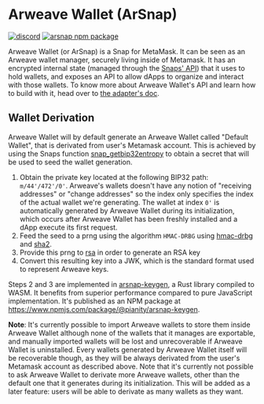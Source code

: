 # Arweave Wallet (ArSnap)

[![discord](https://img.shields.io/badge/dynamic/json?url=https%3A%2F%2Fdiscord.com%2Fapi%2Finvites%2FhkHgXEKa%3Fwith_counts%3Dtrue&query=%24.approximate_presence_count&logo=discord&logoColor=white&label=discord&color=green)](https://discord.gg/NW5RqQP338)
[![arsnap npm package](https://img.shields.io/npm/v/%40pianity%2Farsnap?logo=npm&label=%40pianity%2Farsnap)](https://www.npmjs.com/package/@pianity/arsnap)

Arweave Wallet (or ArSnap) is a Snap for MetaMask. It can be seen as an Arweave wallet manager,
securely living inside of Metamask. It has an encrypted internal state (managed through the [Snaps'
API](https://docs.metamask.io/guide/snaps-rpc-api.html#snap-managestate)) that it uses to hold
wallets, and exposes an API to allow dApps to organize and interact with those wallets. To know
more about Arweave Wallet's API and learn how to build with it, head over to [the adapter's
doc](/packages/adapter/README.md).

## Wallet Derivation

Arweave Wallet will by default generate an Arweave Wallet called "Default Wallet", that is derivated from
user's Metamask account. This is achieved by using the Snaps function
[snap_getbip32entropy](https://docs.metamask.io/snaps/reference/rpc-api/#snap_getbip32entropy) to
obtain a secret that will be used to seed the wallet generation.

1. Obtain the private key located at the following BIP32 path: `m/44'/472'/0'`. Arweave's wallets
   doesn't have any notion of "receiving addresses" or "change addresses" so the index only
specifies the index of the actual wallet we're generating. The wallet at index `0'` is
automatically generated by Arweave Wallet during its initialization, which occurs after Arweave
Wallet has been
freshly installed and a dApp execute its first request.
2. Feed the seed to a prng using the algorithm `HMAC-DRBG` using
   [hmac-drbg](https://crates.io/crates/hmac-drbg) and
[sha2](https://crates.io/crates/sha2).
3. Provide this prng to [rsa](https://crates.io/crates/rsa) in order to generate an RSA key
4. Convert this resulting key into a JWK, which is the standard format used to represent Arweave
   keys.

Steps 2 and 3 are implemented in [arsnap-keygen](https://github.com/pianity/arsnap-keygen), a Rust
library compiled to WASM. It benefits from superior performance compared to pure JavaScript
implementation. It's published as an NPM package at
<https://www.npmjs.com/package/@pianity/arsnap-keygen>.

**Note**: It's currently possible to import Arweave wallets to store them inside Arweave Wallet
although none of the wallets that it manages are exportable, and manually imported wallets will be
lost and unrecoverable if Arweave Wallet is uninstalled. Every wallets generated by Arweave Wallet
itself will be recoverable though, as they will be always derivated from the user's Metamask
account as described above. Note that it's currently not possible to ask Arweave Wallet to derivate
more Arweave wallets, other than the default one that it generates during its initialization. This
will be added as a later feature: users will be able to derivate as many wallets as they want.

